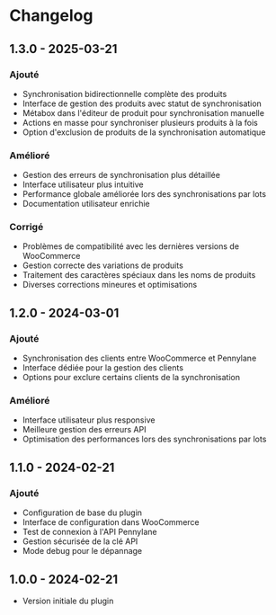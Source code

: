 # Changelog
## 1.3.0 - 2025-03-21
### Ajouté
- Synchronisation bidirectionnelle complète des produits
- Interface de gestion des produits avec statut de synchronisation
- Métabox dans l'éditeur de produit pour synchronisation manuelle
- Actions en masse pour synchroniser plusieurs produits à la fois
- Option d'exclusion de produits de la synchronisation automatique

### Amélioré
- Gestion des erreurs de synchronisation plus détaillée
- Interface utilisateur plus intuitive
- Performance globale améliorée lors des synchronisations par lots
- Documentation utilisateur enrichie

### Corrigé
- Problèmes de compatibilité avec les dernières versions de WooCommerce
- Gestion correcte des variations de produits
- Traitement des caractères spéciaux dans les noms de produits
- Diverses corrections mineures et optimisations

## 1.2.0 - 2024-03-01
### Ajouté
- Synchronisation des clients entre WooCommerce et Pennylane
- Interface dédiée pour la gestion des clients
- Options pour exclure certains clients de la synchronisation

### Amélioré
- Interface utilisateur plus responsive
- Meilleure gestion des erreurs API
- Optimisation des performances lors des synchronisations par lots

## 1.1.0 - 2024-02-21
### Ajouté
- Configuration de base du plugin
- Interface de configuration dans WooCommerce
- Test de connexion à l'API Pennylane
- Gestion sécurisée de la clé API
- Mode debug pour le dépannage

## 1.0.0 - 2024-02-21
- Version initiale du plugin
